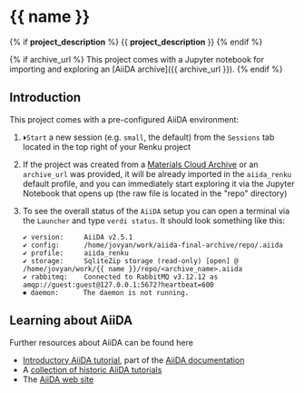 # {{ name }}

{% if __project_description__ %}
{{ __project_description__ }}
{% endif %}

{% if archive_url %}
This project comes with a Jupyter notebook for importing and exploring an [AiiDA archive]({{ archive_url }}).
{% endif %}

## Introduction

This project comes with a pre-configured AiiDA environment:

1.  `⏵Start` a new session (e.g. `small`, the default) from the `Sessions` tab located in the top right of your Renku project
2.  If the project was created from a [Materials Cloud Archive](https://archive.materialscloud.org) or an `archive_url`
    was provided, it will be already imported in the `aiida_renku` default profile, and you can immediately start
    exploring it via the Jupyter Notebook that opens up (the raw file is located in the "repo" directory)
3.  To see the overall status of the `AiiDA` setup you can open a terminal via the `Launcher` and type `verdi status`. It should look something like this:

    ```shell
    ✔ version:     AiiDA v2.5.1
    ✔ config:      /home/jovyan/work/aiida-final-archive/repo/.aiida
    ✔ profile:     aiida_renku
    ✔ storage:     SqliteZip storage (read-only) [open] @ /home/jovyan/work/{{ name }}/repo/<archive_name>.aiida
    ✔ rabbitmq:    Connected to RabbitMQ v3.12.12 as amqp://guest:guest@127.0.0.1:5672?heartbeat=600
    ⏺ daemon:      The daemon is not running.
    ```

## Learning about AiiDA

Further resources about AiiDA can be found here

- [Introductory AiiDA tutorial](https://aiida.readthedocs.io/projects/aiida-core/en/latest/intro/tutorial.html), part of the [AiiDA documentation](https://aiida.readthedocs.io)
- A [collection of historic AiiDA tutorials](https://aiida-tutorials.readthedocs.io/en/latest/)
- The [AiiDA web site](http://www.aiida.net)
